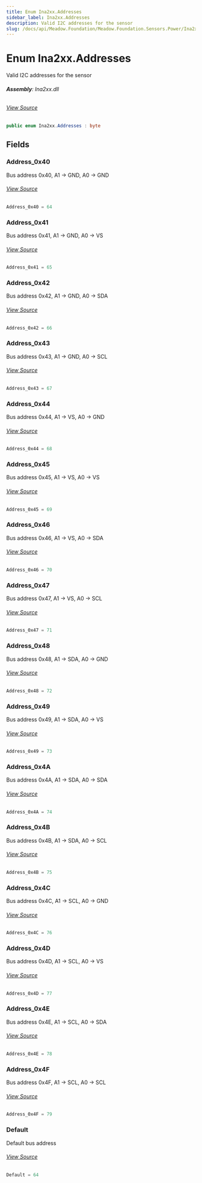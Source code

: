 ```yaml
---
title: Enum Ina2xx.Addresses
sidebar_label: Ina2xx.Addresses
description: Valid I2C addresses for the sensor
slug: /docs/api/Meadow.Foundation/Meadow.Foundation.Sensors.Power/Ina2xx.Addresses
---
```

# Enum Ina2xx.Addresses
Valid I2C addresses for the sensor

###### **Assembly**: Ina2xx.dll
###### [View Source](https://github.com/WildernessLabs/Meadow.Foundation.git/blob/develop/Source/Meadow.Foundation.Peripherals/Sensors.Power.Ina2xx/Driver/Ina2xx.Enums.cs#L8)
```csharp title="Declaration"
public enum Ina2xx.Addresses : byte
```
## Fields
### Address_0x40
Bus address 0x40, A1 -&gt; GND, A0 -&gt; GND
###### [View Source](https://github.com/WildernessLabs/Meadow.Foundation.git/blob/develop/Source/Meadow.Foundation.Peripherals/Sensors.Power.Ina2xx/Driver/Ina2xx.Enums.cs#L11)
```csharp title="Declaration"
Address_0x40 = 64
```
### Address_0x41
Bus address 0x41, A1 -&gt; GND, A0 -&gt; VS
###### [View Source](https://github.com/WildernessLabs/Meadow.Foundation.git/blob/develop/Source/Meadow.Foundation.Peripherals/Sensors.Power.Ina2xx/Driver/Ina2xx.Enums.cs#L13)
```csharp title="Declaration"
Address_0x41 = 65
```
### Address_0x42
Bus address 0x42, A1 -&gt; GND, A0 -&gt; SDA
###### [View Source](https://github.com/WildernessLabs/Meadow.Foundation.git/blob/develop/Source/Meadow.Foundation.Peripherals/Sensors.Power.Ina2xx/Driver/Ina2xx.Enums.cs#L15)
```csharp title="Declaration"
Address_0x42 = 66
```
### Address_0x43
Bus address 0x43, A1 -&gt; GND, A0 -&gt; SCL
###### [View Source](https://github.com/WildernessLabs/Meadow.Foundation.git/blob/develop/Source/Meadow.Foundation.Peripherals/Sensors.Power.Ina2xx/Driver/Ina2xx.Enums.cs#L17)
```csharp title="Declaration"
Address_0x43 = 67
```
### Address_0x44
Bus address 0x44, A1 -&gt; VS, A0 -&gt; GND
###### [View Source](https://github.com/WildernessLabs/Meadow.Foundation.git/blob/develop/Source/Meadow.Foundation.Peripherals/Sensors.Power.Ina2xx/Driver/Ina2xx.Enums.cs#L19)
```csharp title="Declaration"
Address_0x44 = 68
```
### Address_0x45
Bus address 0x45, A1 -&gt; VS, A0 -&gt; VS
###### [View Source](https://github.com/WildernessLabs/Meadow.Foundation.git/blob/develop/Source/Meadow.Foundation.Peripherals/Sensors.Power.Ina2xx/Driver/Ina2xx.Enums.cs#L21)
```csharp title="Declaration"
Address_0x45 = 69
```
### Address_0x46
Bus address 0x46, A1 -&gt; VS, A0 -&gt; SDA
###### [View Source](https://github.com/WildernessLabs/Meadow.Foundation.git/blob/develop/Source/Meadow.Foundation.Peripherals/Sensors.Power.Ina2xx/Driver/Ina2xx.Enums.cs#L23)
```csharp title="Declaration"
Address_0x46 = 70
```
### Address_0x47
Bus address 0x47, A1 -&gt; VS, A0 -&gt; SCL
###### [View Source](https://github.com/WildernessLabs/Meadow.Foundation.git/blob/develop/Source/Meadow.Foundation.Peripherals/Sensors.Power.Ina2xx/Driver/Ina2xx.Enums.cs#L25)
```csharp title="Declaration"
Address_0x47 = 71
```
### Address_0x48
Bus address 0x48, A1 -&gt; SDA, A0 -&gt; GND
###### [View Source](https://github.com/WildernessLabs/Meadow.Foundation.git/blob/develop/Source/Meadow.Foundation.Peripherals/Sensors.Power.Ina2xx/Driver/Ina2xx.Enums.cs#L27)
```csharp title="Declaration"
Address_0x48 = 72
```
### Address_0x49
Bus address 0x49, A1 -&gt; SDA, A0 -&gt; VS
###### [View Source](https://github.com/WildernessLabs/Meadow.Foundation.git/blob/develop/Source/Meadow.Foundation.Peripherals/Sensors.Power.Ina2xx/Driver/Ina2xx.Enums.cs#L29)
```csharp title="Declaration"
Address_0x49 = 73
```
### Address_0x4A
Bus address 0x4A, A1 -&gt; SDA, A0 -&gt; SDA
###### [View Source](https://github.com/WildernessLabs/Meadow.Foundation.git/blob/develop/Source/Meadow.Foundation.Peripherals/Sensors.Power.Ina2xx/Driver/Ina2xx.Enums.cs#L31)
```csharp title="Declaration"
Address_0x4A = 74
```
### Address_0x4B
Bus address 0x4B, A1 -&gt; SDA, A0 -&gt; SCL
###### [View Source](https://github.com/WildernessLabs/Meadow.Foundation.git/blob/develop/Source/Meadow.Foundation.Peripherals/Sensors.Power.Ina2xx/Driver/Ina2xx.Enums.cs#L33)
```csharp title="Declaration"
Address_0x4B = 75
```
### Address_0x4C
Bus address 0x4C, A1 -&gt; SCL, A0 -&gt; GND
###### [View Source](https://github.com/WildernessLabs/Meadow.Foundation.git/blob/develop/Source/Meadow.Foundation.Peripherals/Sensors.Power.Ina2xx/Driver/Ina2xx.Enums.cs#L35)
```csharp title="Declaration"
Address_0x4C = 76
```
### Address_0x4D
Bus address 0x4D, A1 -&gt; SCL, A0 -&gt; VS
###### [View Source](https://github.com/WildernessLabs/Meadow.Foundation.git/blob/develop/Source/Meadow.Foundation.Peripherals/Sensors.Power.Ina2xx/Driver/Ina2xx.Enums.cs#L37)
```csharp title="Declaration"
Address_0x4D = 77
```
### Address_0x4E
Bus address 0x4E, A1 -&gt; SCL, A0 -&gt; SDA
###### [View Source](https://github.com/WildernessLabs/Meadow.Foundation.git/blob/develop/Source/Meadow.Foundation.Peripherals/Sensors.Power.Ina2xx/Driver/Ina2xx.Enums.cs#L39)
```csharp title="Declaration"
Address_0x4E = 78
```
### Address_0x4F
Bus address 0x4F, A1 -&gt; SCL, A0 -&gt; SCL
###### [View Source](https://github.com/WildernessLabs/Meadow.Foundation.git/blob/develop/Source/Meadow.Foundation.Peripherals/Sensors.Power.Ina2xx/Driver/Ina2xx.Enums.cs#L41)
```csharp title="Declaration"
Address_0x4F = 79
```
### Default
Default bus address
###### [View Source](https://github.com/WildernessLabs/Meadow.Foundation.git/blob/develop/Source/Meadow.Foundation.Peripherals/Sensors.Power.Ina2xx/Driver/Ina2xx.Enums.cs#L43)
```csharp title="Declaration"
Default = 64
```
